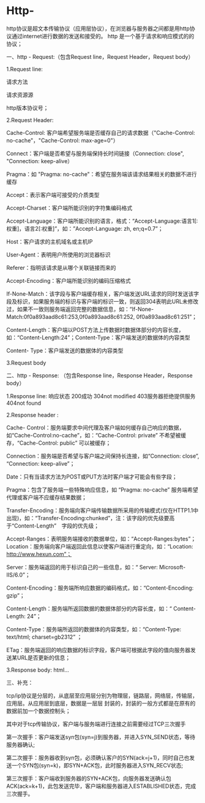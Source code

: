 # Http-

http协议是超文本传输协议（应用层协议），在浏览器与服务器之间都是用http协议通过internet进行数据的发送和接受的。
http 是一个基于请求和响应模式的的协议；

一、http - Request:（包含Request line，Request Header，Request body）


1.Request line: 

请求方法

请求资源源

http版本协议号；

2.Request Header:

Cache-Control: 客户端希望服务端是否缓存自己的请求数据（"Cache-Control: no-cache"，"Cache-Control: max-age=0"）

Connect：客户端是否希望与服务端保持长时间链接（Connection: close", "Connection: keep-alive）

Pragma：如 "Pragma: no-cache"：希望在服务端该请求结果相关的数据不进行缓存

Accept：表示客户端可接受的介质类型

Accept-Charset：客户端所能识别的字符集编码格式

Accept-Language：客户端所能识别的语言，格式：“Accept-Language:语言1[:权重]，语言2[:权重]”，如：”Accept-Language: zh, en;q=0.7”；

Host：客户请求的主机域名或主机IP

User-Agent：表明用户所使用的浏览器标识

Referer：指明该请求是从哪个关联链接而来的

Accept-Encoding：客户端所能识别的编码压缩格式

If-None-Match：该字段与客户端缓存相关，客户端发送URL请求的同时发送该字段及标识，如果服务端的标识与客户端的标识一致，则返回304表明此URL未修改过，如果不一致则服务端返回完整的数据信息，如：“If-None-Match:0f0a893aad8c61:253,0f0a893aad8c61:252, 0f0a893aad8c61:251”；

Content-Length：客户端以POST方法上传数据时数据体部分的内容长度，如：“Content-Length:24”；Content-Type：客户端发送的数据体的内容类型

Content- Type：客户端发送的数据体的内容类型

3.Request body 



二、http - Response: （包含Response line，Response Header，Response body）


1.Response line: 响应状态 200成功  304not modified  403服务器拒绝提供服务  404not found

2.Response header :

Cache- Control：服务端要求中间代理及客户端如何缓存自己响应的数据，如“Cache-Control:no-cache”，如：“Cache-Control: private” 不希望被缓存，“Cache-Control: public” 可以被缓存；

Connection：服务端是否希望与客户端之间保持长连接，如“Connection: close”, “Connection: keep-alive”；

Date：只有当请求方法为POST或PUT方法时客户端才可能会有些字段；

Pragma：包含了服务端一些特殊响应信息，如 “Pragma: no-cache” 服务端希望代理或客户端不应缓存结果数据；

Transfer-Encoding：服务端向客户端传输数据所采用的传输模式(仅在HTTP1.1中出现)，如：“Transfer-Encoding:chunked”，注：该字段的优先级要高于“Content-Length”　字段的优先级；

Accept-Ranges：表明服务端接收的数据单位，如：“Accept-Ranges:bytes”；Location：服务端向客户端返回此信息以使客户端进行重定向，如：“Location: http://www.hexun.com”；

Server：服务端返回的用于标识自己的一些信息，如：“ Server: Microsoft-IIS/6.0”；

Content-Encoding：服务端所响应数据的编码格式，如：“Content-Encoding: gzip”；

Content-Length：服务端所返回数据的数据体部分的内容长度，如：“ Content-Length: 24”；

Content-Type：服务端所返回的数据体的内容类型，如：“Content-Type: text/html; charset=gb2312” ；

ETag：服务端返回的响应数据的标识字段，客户端可根据此字段的值向服务器发送某URL是否更新的信息；

3.Response body: html...



三、补充：



tcp/ip协议是分层的，从底层至应用层分别为物理层，链路层，网络层，传输层，应用层。从应用层到底层，数据是一层层
封装的，封装的一般方式都是在原有的数据前加一个数据控制头；

其中对于tcp传输协议，客户端与服务端进行连接之前需要经过TCP三次握手

第一次握手：客户端发送syn包(syn=j)到服务器，并进入SYN_SEND状态，等待服务器确认;

第二次握手：服务器收到syn包，必须确认客户的SYN(ack=j+1)，同时自己也发送一个SYN包(syn=k)，即SYN+ACK包，此时服务器进入SYN_RECV状态;

第三次握手：客户端收到服务器的SYN+ACK包，向服务器发送确认包ACK(ack=k+1)，此包发送完毕，客户端和服务器进入ESTABLISHED状态，完成三次握手。
